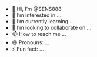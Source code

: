 - 👋 Hi, I’m @SENS888
- 👀 I’m interested in ...
- 🌱 I’m currently learning ...
- 💞️ I’m looking to collaborate on ...
- 📫 How to reach me ...
- 😄 Pronouns: ...
- ⚡ Fun fact: ...

<!---
SENS888/SENS888 is a ✨ special ✨ repository because its `README.md` (this file) appears on your GitHub profile.
You can click the Preview link to take a look at your changes.
--->
